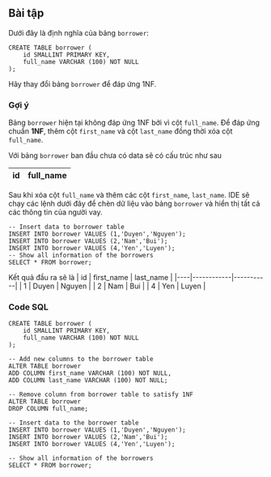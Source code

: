 ## Bài tập
Dưới đây là định nghĩa của bảng `borrower`:
```
CREATE TABLE borrower (
    id SMALLINT PRIMARY KEY,
    full_name VARCHAR (100) NOT NULL
);
```
Hãy thay đổi bảng `borrower` để đáp ứng 1NF.

### Gợi ý
Bảng `borrower` hiện tại không đáp ứng 1NF bởi vì cột `full_name`. Để đáp ứng chuẩn **1NF**, thêm cột `first_name` và cột `last_name` đồng thời xóa cột `full_name`.

Với bảng `borrower` ban đầu chưa có data sẽ có cấu trúc như sau

| id | full_name |
|----|-----------|

Sau khi xóa cột `full_name` và thêm các cột `first_name`, `last_name`. IDE sẽ chạy các lệnh dưới đây để chèn dữ liệu vào bảng `borrower` và hiển thị tất cả các thông tin của người vay.
```
-- Insert data to borrower table
INSERT INTO borrower VALUES (1,'Duyen','Nguyen');
INSERT INTO borrower VALUES (2,'Nam','Bui');
INSERT INTO borrower VALUES (4,'Yen','Luyen');
-- Show all information of the borrowers
SELECT * FROM borrower;
```
Kết quả đầu ra sẽ là
| id | first_name | last_name |
|----|------------|-----------|
| 1 | Duyen | Nguyen |
| 2	| Nam | Bui | 
| 4	| Yen | Luyen |

### Code SQL
```
CREATE TABLE borrower (
    id SMALLINT PRIMARY KEY,
    full_name VARCHAR (100) NOT NULL
);

-- Add new columns to the borrower table
ALTER TABLE borrower
ADD COLUMN first_name VARCHAR (100) NOT NULL, 
ADD COLUMN last_name VARCHAR (100) NOT NULL;

-- Remove column from borrower table to satisfy 1NF
ALTER TABLE borrower
DROP COLUMN full_name;

-- Insert data to the borrower table
INSERT INTO borrower VALUES (1,'Duyen','Nguyen');
INSERT INTO borrower VALUES (2,'Nam','Bui');
INSERT INTO borrower VALUES (4,'Yen','Luyen');

-- Show all information of the borrowers
SELECT * FROM borrower;
```
